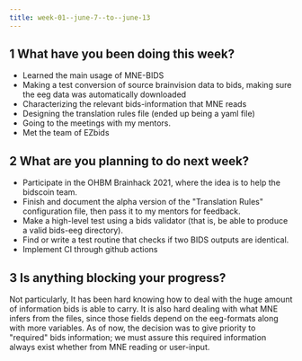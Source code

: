 ```yaml
---
title: week-01--june-7--to--june-13
---
```


## 1 What have you been doing this week?

- Learned the main usage of MNE-BIDS
- Making a test conversion of source brainvision data to bids, making sure the eeg data was automatically downloaded
- Characterizing the relevant bids-information that MNE reads
- Designing the translation rules file (ended up being a yaml file)
- Going to the meetings with my mentors.
- Met the team of EZbids

## 2 What are you planning to do next week?

- Participate in the OHBM Brainhack 2021, where the idea is to help the bidscoin team.
- Finish and document the alpha version of the "Translation Rules" configuration file, then pass it to my mentors for feedback.
- Make a high-level test using a bids validator (that is, be able to produce a valid bids-eeg directory).
- Find or write a test routine that checks if two BIDS outputs are identical.
- Implement CI through github actions

## 3 Is anything blocking your progress?

Not particularly, It has been hard knowing how to deal with the huge amount of information bids is able to carry. It is also hard dealing with what MNE infers from the files, since those fields depend on the eeg-formats along with more variables. As of now, the decision was to give priority to "required" bids information; we must assure this required information always exist whether from MNE reading or user-input.
